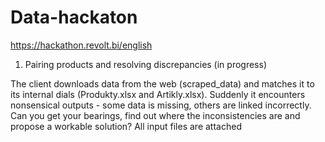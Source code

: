 # Data-hackaton
https://hackathon.revolt.bi/english

1. Pairing products and resolving discrepancies (in progress)

The client downloads data from the web (scraped_data) and matches it to its internal dials (Produkty.xlsx and Artikly.xlsx). 
Suddenly it encounters nonsensical outputs - some data is missing, others are linked incorrectly. 
Can you get your bearings, find out where the inconsistencies are and propose a workable solution?
All input files are attached
